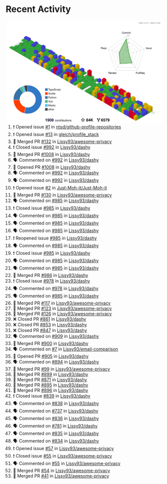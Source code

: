 # Recent Activity

<!-- Summary card -->
<img
  align="right"
  width="500"
  alt="Profile data, generated with yoshi389111/github-profile-3d-contrib"
  src="https://raw.githubusercontent.com/Lissy93/Lissy93/master/profile-3d-contrib/profile-gitblock.svg"
/>

<!--START_SECTION:activity-->
1. ❗️ Opened issue [#1](https://github.com/ntsd/github-profile-repositories/issues/1) in [ntsd/github-profile-repositories](https://github.com/ntsd/github-profile-repositories)
2. ❗️ Opened issue [#13](https://github.com/gleich/profile_stack/issues/13) in [gleich/profile_stack](https://github.com/gleich/profile_stack)
3. 🎉 Merged PR [#132](https://github.com/Lissy93/awesome-privacy/pull/132) in [Lissy93/awesome-privacy](https://github.com/Lissy93/awesome-privacy)
4. ❗️ Closed issue [#992](https://github.com/Lissy93/dashy/issues/992) in [Lissy93/dashy](https://github.com/Lissy93/dashy)
5. 🎉 Merged PR [#1008](https://github.com/Lissy93/dashy/pull/1008) in [Lissy93/dashy](https://github.com/Lissy93/dashy)
6. 🗣 Commented on [#992](https://github.com/Lissy93/dashy/issues/992) in [Lissy93/dashy](https://github.com/Lissy93/dashy)
7. 💪 Opened PR [#1008](https://github.com/Lissy93/dashy/pull/1008) in [Lissy93/dashy](https://github.com/Lissy93/dashy)
8. 🗣 Commented on [#992](https://github.com/Lissy93/dashy/issues/992) in [Lissy93/dashy](https://github.com/Lissy93/dashy)
9. 🗣 Commented on [#992](https://github.com/Lissy93/dashy/issues/992) in [Lissy93/dashy](https://github.com/Lissy93/dashy)
10. ❗️ Opened issue [#2](https://github.com/Just-Moh-it/Just-Moh-it/issues/2) in [Just-Moh-it/Just-Moh-it](https://github.com/Just-Moh-it/Just-Moh-it)
11. 🎉 Merged PR [#130](https://github.com/Lissy93/awesome-privacy/pull/130) in [Lissy93/awesome-privacy](https://github.com/Lissy93/awesome-privacy)
12. 🗣 Commented on [#985](https://github.com/Lissy93/dashy/issues/985) in [Lissy93/dashy](https://github.com/Lissy93/dashy)
13. ❗️ Closed issue [#985](https://github.com/Lissy93/dashy/issues/985) in [Lissy93/dashy](https://github.com/Lissy93/dashy)
14. 🗣 Commented on [#985](https://github.com/Lissy93/dashy/issues/985) in [Lissy93/dashy](https://github.com/Lissy93/dashy)
15. 🗣 Commented on [#985](https://github.com/Lissy93/dashy/issues/985) in [Lissy93/dashy](https://github.com/Lissy93/dashy)
16. 🗣 Commented on [#985](https://github.com/Lissy93/dashy/issues/985) in [Lissy93/dashy](https://github.com/Lissy93/dashy)
17. ❗️ Reopened issue [#985](https://github.com/Lissy93/dashy/issues/985) in [Lissy93/dashy](https://github.com/Lissy93/dashy)
18. 🗣 Commented on [#985](https://github.com/Lissy93/dashy/issues/985) in [Lissy93/dashy](https://github.com/Lissy93/dashy)
19. ❗️ Closed issue [#985](https://github.com/Lissy93/dashy/issues/985) in [Lissy93/dashy](https://github.com/Lissy93/dashy)
20. 🗣 Commented on [#985](https://github.com/Lissy93/dashy/issues/985) in [Lissy93/dashy](https://github.com/Lissy93/dashy)
21. 🗣 Commented on [#985](https://github.com/Lissy93/dashy/issues/985) in [Lissy93/dashy](https://github.com/Lissy93/dashy)
22. 🎉 Merged PR [#986](https://github.com/Lissy93/dashy/pull/986) in [Lissy93/dashy](https://github.com/Lissy93/dashy)
23. ❗️ Closed issue [#978](https://github.com/Lissy93/dashy/issues/978) in [Lissy93/dashy](https://github.com/Lissy93/dashy)
24. 🗣 Commented on [#978](https://github.com/Lissy93/dashy/issues/978) in [Lissy93/dashy](https://github.com/Lissy93/dashy)
25. 🗣 Commented on [#985](https://github.com/Lissy93/dashy/issues/985) in [Lissy93/dashy](https://github.com/Lissy93/dashy)
26. 🎉 Merged PR [#117](https://github.com/Lissy93/awesome-privacy/pull/117) in [Lissy93/awesome-privacy](https://github.com/Lissy93/awesome-privacy)
27. 🎉 Merged PR [#123](https://github.com/Lissy93/awesome-privacy/pull/123) in [Lissy93/awesome-privacy](https://github.com/Lissy93/awesome-privacy)
28. 🎉 Merged PR [#126](https://github.com/Lissy93/awesome-privacy/pull/126) in [Lissy93/awesome-privacy](https://github.com/Lissy93/awesome-privacy)
29. ❌ Closed PR [#861](https://github.com/Lissy93/dashy/pull/861) in [Lissy93/dashy](https://github.com/Lissy93/dashy)
30. ❌ Closed PR [#853](https://github.com/Lissy93/dashy/pull/853) in [Lissy93/dashy](https://github.com/Lissy93/dashy)
31. ❌ Closed PR [#847](https://github.com/Lissy93/dashy/pull/847) in [Lissy93/dashy](https://github.com/Lissy93/dashy)
32. 🗣 Commented on [#909](https://github.com/Lissy93/dashy/issues/909) in [Lissy93/dashy](https://github.com/Lissy93/dashy)
33. 🎉 Merged PR [#900](https://github.com/Lissy93/dashy/pull/900) in [Lissy93/dashy](https://github.com/Lissy93/dashy)
34. 🗣 Commented on [#7](https://github.com/Lissy93/email-comparison/issues/7) in [Lissy93/email-comparison](https://github.com/Lissy93/email-comparison)
35. 💪 Opened PR [#905](https://github.com/Lissy93/dashy/pull/905) in [Lissy93/dashy](https://github.com/Lissy93/dashy)
36. 🗣 Commented on [#894](https://github.com/Lissy93/dashy/issues/894) in [Lissy93/dashy](https://github.com/Lissy93/dashy)
37. 🎉 Merged PR [#99](https://github.com/Lissy93/awesome-privacy/pull/99) in [Lissy93/awesome-privacy](https://github.com/Lissy93/awesome-privacy)
38. 🎉 Merged PR [#899](https://github.com/Lissy93/dashy/pull/899) in [Lissy93/dashy](https://github.com/Lissy93/dashy)
39. 🎉 Merged PR [#871](https://github.com/Lissy93/dashy/pull/871) in [Lissy93/dashy](https://github.com/Lissy93/dashy)
40. 🎉 Merged PR [#895](https://github.com/Lissy93/dashy/pull/895) in [Lissy93/dashy](https://github.com/Lissy93/dashy)
41. 🎉 Merged PR [#896](https://github.com/Lissy93/dashy/pull/896) in [Lissy93/dashy](https://github.com/Lissy93/dashy)
42. ❗️ Closed issue [#839](https://github.com/Lissy93/dashy/issues/839) in [Lissy93/dashy](https://github.com/Lissy93/dashy)
43. 🗣 Commented on [#838](https://github.com/Lissy93/dashy/issues/838) in [Lissy93/dashy](https://github.com/Lissy93/dashy)
44. 🗣 Commented on [#737](https://github.com/Lissy93/dashy/issues/737) in [Lissy93/dashy](https://github.com/Lissy93/dashy)
45. 🗣 Commented on [#836](https://github.com/Lissy93/dashy/issues/836) in [Lissy93/dashy](https://github.com/Lissy93/dashy)
46. 🗣 Commented on [#781](https://github.com/Lissy93/dashy/issues/781) in [Lissy93/dashy](https://github.com/Lissy93/dashy)
47. 🗣 Commented on [#835](https://github.com/Lissy93/dashy/issues/835) in [Lissy93/dashy](https://github.com/Lissy93/dashy)
48. 🗣 Commented on [#834](https://github.com/Lissy93/dashy/issues/834) in [Lissy93/dashy](https://github.com/Lissy93/dashy)
49. ❗️ Opened issue [#57](https://github.com/Lissy93/awesome-privacy/issues/57) in [Lissy93/awesome-privacy](https://github.com/Lissy93/awesome-privacy)
50. ❗️ Closed issue [#55](https://github.com/Lissy93/awesome-privacy/issues/55) in [Lissy93/awesome-privacy](https://github.com/Lissy93/awesome-privacy)
51. 🗣 Commented on [#55](https://github.com/Lissy93/awesome-privacy/issues/55) in [Lissy93/awesome-privacy](https://github.com/Lissy93/awesome-privacy)
52. 🎉 Merged PR [#54](https://github.com/Lissy93/awesome-privacy/pull/54) in [Lissy93/awesome-privacy](https://github.com/Lissy93/awesome-privacy)
53. 🎉 Merged PR [#41](https://github.com/Lissy93/awesome-privacy/pull/41) in [Lissy93/awesome-privacy](https://github.com/Lissy93/awesome-privacy)
<!--END_SECTION:activity-->
